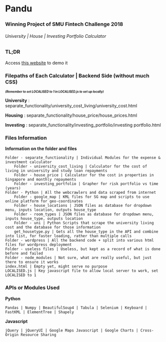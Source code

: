 # Pandu
### Winning Project of SMU Fintech Challenge 2018
###### University | House | Investing Portfolio Calculator

### TL;DR

Access [this website](http://fintech.skydronesg.com/)  to demo it

### Filepaths of Each Calculator | Backend Side (without much CSS)

<sub><sup><b><i>(Remember to set LOCALISED to 1 in LOCALISED.js to set up locally)</b></i></sup></sub>

**University** : separate_functionality/university_cost_living/university_cost.html

**Housing** : separate_functionality/house_price/house_prices.html

**Investing** : separate_functionality/investing_portfolio/investing portfolio.html

### Files Information

**Information on the folder and files**

    Folder - separate_functionality | Individual Modules for the expense & investment calculator
        Folder - university_cost_living | Calculator for the cost of living in university and study loan repayments
        Folder - house_price | Calculator for the cost in properties in Singapore and monthly repayments
        Folder - investing_portfolio | Grapher for risk portfolio vs time (years)
    Folder - Python | All the webcrawlers and data scraped from internet
        Folder - google_map | KML files for SG map and scripts to use online platform for geo-coordinates
        Folder - house_locations | JSON files as database for dropdown menu, inputs location, outputs house_type
        Folder - room_types | JSON files as database for dropdown menu, inputs house_type, outputs location
        Folder - uni | Python Scripts that scrape the university living cost and the database for those information
        get_housetype.py | Gets all the house_type in the API and combine into list, for faster loading, rather than multiple calls
    Folder - wordpress | All the backend code + split into various html files for wordpress deployment
    Folder - useless files | Useless, but kept as a record of what is done before and failed
    Folder - node_modules | Not sure, what are really useful, but just there to ensure it works
    index.html | Empty yet, might serve no purpose
    LOCALISED.js | Key javascript file to allow local server to work, set LOCALISED to 1


### APIs or Modules Used

**Python**

    Pandas | Numpy | BeautifulSoup4 | Tabula | Selenium | Keyboard | FastKML | ElementTree | Shapely

**Javascript**

    jQuery | jQueryUI | Google Maps Javascript | Google Charts | Cross-Origin Resource Sharing
